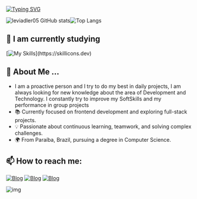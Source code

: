 [![Typing SVG](https://readme-typing-svg.herokuapp.com?font=Kode+Mono&pause=1000&color=F7F7F7&center=True&random=false&width=435&lines=Hello+Dev's,+Welcome+My+Profile;My+Name+is+Levi+Adler;I'm+19+years+old;I'm+From+Paraíba,Brazil;I+study+Computer+Science)](https://git.io/typing-svg)

![leviadler05 GitHub stats](https://github-readme-stats.vercel.app/api?username=leviadler05&show_icons=true&theme=transparent&text_color=FFFFFF)![Top Langs](https://github-readme-stats.vercel.app/api/top-langs/?username=leviadler05&layout=compact&text_color=FFFFFF&theme=transparent&hide=jupyter%20notebook)

## 🔭 I am currently studying
[![My Skills](https://skillicons.dev/icons?i=python,php,js,html,css,mysql,)](https://skillicons.dev)


## 💬 About Me ...
- I am a proactive person and I try to do my best in daily projects, I am always looking for new knowledge about the area of ​​Development and Technology. I constantly try to improve my SoftSkills and my performance in group projects
- 📚 Currently focused on frontend development and exploring full-stack projects.
- 💡 Passionate about continuous learning, teamwork, and solving complex challenges.
- 🌍 From Paraíba, Brazil, pursuing a degree in Computer Science.


## 📫 How to reach me:
<!-- -->
<!--[![Blog](https://img.shields.io/badge/Instagram-E4405F?style=for-the-badge&logo=instagram&logoColor=white)]() -->
[![Blog](https://img.shields.io/badge/Gmail-D14836?style=for-the-badge&logo=gmail&logoColor=white)](https://mail.google.com/mail/u/0/#inbox?compose=GTvVlcRwRQJDMRmbfKDhXntJvtXwfqGXKSPckdGLbLZrHLbLfQWpPvvSfjQWNhgXHHBtgWKZNfhQV)
[![Blog](https://img.shields.io/badge/WhatsApp-25D366?style=for-the-badge&logo=whatsapp&logoColor=white)](https://wa.me/qr/BFGX4IKFOB5HG1)
[![Blog](https://img.shields.io/badge/LinkedIn-0077B5?style=for-the-badge&logo=linkedin&logoColor=white)](https://www.linkedin.com/in/levi-albuquerque-1b1832328/)


![img](https://i.pinimg.com/originals/90/70/32/9070324cdfc07c68d60eed0c39e77573.gif)
